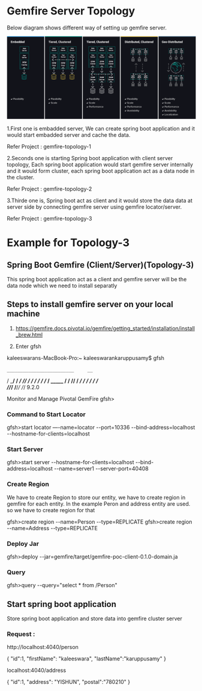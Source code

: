 # Gemfire Server Topology
Below diagram shows different way of setting up gemfire server.

![Apache Geode Grafana Dashboards](./doc/gemfire-marchitecture-diagram.png)

1.First one is embadded server, We can create spring boot application and it would start embadded server and cache the data.

   Refer Project : gemfire-topology-1
   
2.Seconds one is starting Spring boot application with client server topology, Each spring boot application would start gemfire server internally and it would form cluster, each spring boot application act as a data node in the cluster.

  Refer Project : gemfire-topology-2
  
3.Thirde one is, Spring boot act as client and it would store the data data at server side by connecting gemfire server using gemfire locator/server. 

  Refer Project : gemfire-topology-3

# Example for Topology-3

## Spring Boot Gemfire (Client/Server)(Topology-3)

This spring boot application act as a client and gemfire server will be the data node which we need to install separatly

## Steps to install gemfire server on your local machine
 1. https://gemfire.docs.pivotal.io/gemfire/getting_started/installation/install_brew.html

 2. Enter gfsh


kaleeswarans-MacBook-Pro:~ kaleeswarankaruppusamy$ gfsh


    _________________________     __
   / _____/ ______/ ______/ /____/ /
  / /  __/ /___  /_____  / _____  / 
 / /__/ / ____/  _____/ / /    / /  
/______/_/      /______/_/    /_/    9.2.0


Monitor and Manage Pivotal GemFire
gfsh>

### Command to Start Locator

gfsh>start locator —-name=locator --port=10336 --bind-address=localhost --hostname-for-clients=localhost 

### Start Server

gfsh>start server --hostname-for-clients=localhost --bind-address=localhost --name=server1 --server-port=40408

### Create Region
We have to create Region to store our entity, we have to create region in gemfire for each entity.
In the example Peron and address entity are used. so we have to create region for that

gfsh>create region --name=Person --type=REPLICATE
gfsh>create region --name=Address --type=REPLICATE

### Deploy Jar

gfsh>deploy --jar=<PROJECTPATH>gemfire/target/gemfire-poc-client-0.1.0-domain.ja

### Query

gfsh>query --query="select * from /Person"


## Start spring boot application

Store spring boot application and store data into gemfire cluster server

### Request :

http://localhost:4040/person

{
	"id":1,
	"firstName": "kaleeswara",
	"lastName":"karuppusamy"
}



localhost:4040/address

{
	"id":1,
	"address": "YISHUN",
	"postal":"780210"
}




